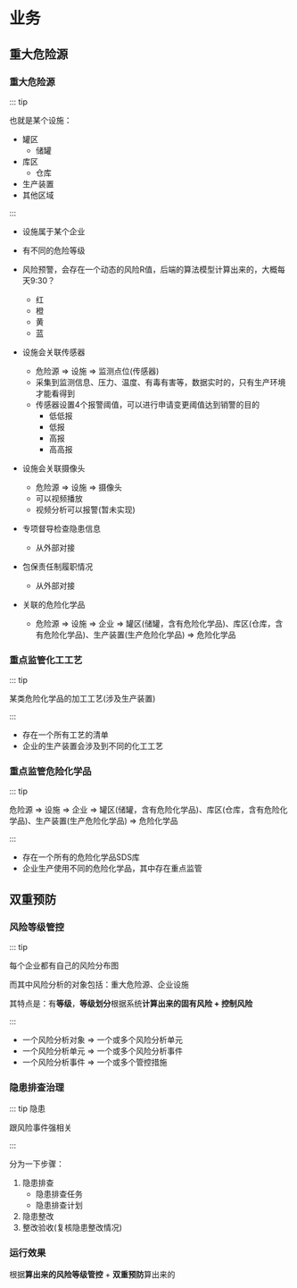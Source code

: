 # 业务

## 重大危险源

### 重大危险源

::: tip

也就是某个设施：

- 罐区
  - 储罐
- 库区
  - 仓库
- 生产装置
- 其他区域

:::

- 设施属于某个企业
- 有不同的危险等级
- 风险预警，会存在一个动态的风险R值，后端的算法模型计算出来的，大概每天9:30？
  - 红
  - 橙
  - 黄
  - 蓝
- 设施会关联传感器
  - 危险源 => 设施 => 监测点位(传感器)
  - 采集到监测信息、压力、温度、有毒有害等，数据实时的，只有生产环境才能看得到
  - 传感器设置4个报警阈值，可以进行申请变更阈值达到销警的目的
    - 低低报
    - 低报
    - 高报
    - 高高报
- 设施会关联摄像头
  - 危险源 => 设施 => 摄像头
  - 可以视频播放
  - 视频分析可以报警(暂未实现)

- 专项督导检查隐患信息
  - 从外部对接
- 包保责任制履职情况
  - 从外部对接
- 关联的危险化学品
  - 危险源 => 设施 => 企业 => 罐区(储罐，含有危险化学品)、库区(仓库，含有危险化学品)、生产装置(生产危险化学品) => 危险化学品

### 重点监管化工工艺

::: tip

某类危险化学品的加工工艺(涉及生产装置)

:::

- 存在一个所有工艺的清单
- 企业的生产装置会涉及到不同的化工工艺

### 重点监管危险化学品

::: tip

危险源 => 设施 => 企业 => 罐区(储罐，含有危险化学品)、库区(仓库，含有危险化学品)、生产装置(生产危险化学品) => 危险化学品

:::

- 存在一个所有的危险化学品SDS库
- 企业生产使用不同的危险化学品，其中存在重点监管

## 双重预防

### 风险等级管控

::: tip 

每个企业都有自己的风险分布图

而其中风险分析的对象包括：重大危险源、企业设施

其特点是：有**等级**，**等级划分**根据系统**计算出来的固有风险 + 控制风险**

:::

- 一个风险分析对象 => 一个或多个风险分析单元
- 一个风险分析单元 => 一个或多个风险分析事件
- 一个风险分析事件 => 一个或多个管控措施

### 隐患排查治理

::: tip 隐患

跟风险事件强相关

:::

分为一下步骤：

1. 隐患排查
   - 隐患排查任务
   - 隐患排查计划
2. 隐患整改
3. 整改验收(复核隐患整改情况)

### 运行效果

根据**算出来的风险等级管控** + **双重预防**算出来的

